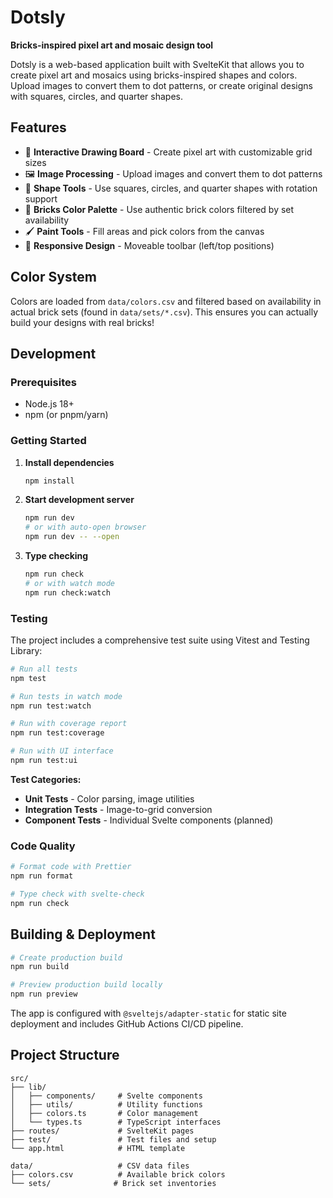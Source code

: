# Dotsly

**Bricks-inspired pixel art and mosaic design tool**

Dotsly is a web-based application built with SvelteKit that allows you to create pixel art and mosaics using bricks-inspired shapes and colors. Upload images to convert them to dot patterns, or create original designs with squares, circles, and quarter shapes.

## Features

- 🎨 **Interactive Drawing Board** - Create pixel art with customizable grid sizes
- 🖼️ **Image Processing** - Upload images and convert them to dot patterns
- 🎯 **Shape Tools** - Use squares, circles, and quarter shapes with rotation support
- 🎨 **Bricks Color Palette** - Use authentic brick colors filtered by set availability
- 🖌️ **Paint Tools** - Fill areas and pick colors from the canvas
- 📱 **Responsive Design** - Moveable toolbar (left/top positions)

## Color System

Colors are loaded from `data/colors.csv` and filtered based on availability in actual brick sets (found in `data/sets/*.csv`). This ensures you can actually build your designs with real bricks!

## Development

### Prerequisites

- Node.js 18+
- npm (or pnpm/yarn)

### Getting Started

1. **Install dependencies**

   ```bash
   npm install
   ```

2. **Start development server**

   ```bash
   npm run dev
   # or with auto-open browser
   npm run dev -- --open
   ```

3. **Type checking**
   ```bash
   npm run check
   # or with watch mode
   npm run check:watch
   ```

### Testing

The project includes a comprehensive test suite using Vitest and Testing Library:

```bash
# Run all tests
npm test

# Run tests in watch mode
npm run test:watch

# Run with coverage report
npm run test:coverage

# Run with UI interface
npm run test:ui
```

**Test Categories:**

- **Unit Tests** - Color parsing, image utilities
- **Integration Tests** - Image-to-grid conversion
- **Component Tests** - Individual Svelte components (planned)

### Code Quality

```bash
# Format code with Prettier
npm run format

# Type check with svelte-check
npm run check
```

## Building & Deployment

```bash
# Create production build
npm run build

# Preview production build locally
npm run preview
```

The app is configured with `@sveltejs/adapter-static` for static site deployment and includes GitHub Actions CI/CD pipeline.

## Project Structure

```
src/
├── lib/
│   ├── components/     # Svelte components
│   ├── utils/          # Utility functions
│   ├── colors.ts       # Color management
│   └── types.ts        # TypeScript interfaces
├── routes/             # SvelteKit pages
├── test/               # Test files and setup
└── app.html            # HTML template

data/                   # CSV data files
├── colors.csv          # Available brick colors
└── sets/              # Brick set inventories
```
